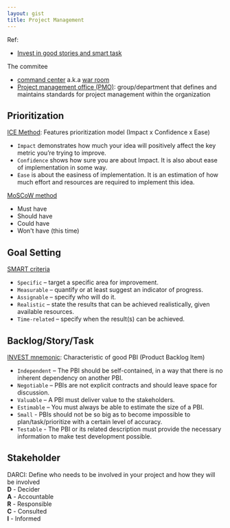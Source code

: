 ```yaml
---
layout: gist
title: Project Management
---
```



Ref:
- [Invest in good stories and smart task](https://xp123.com/articles/invest-in-good-stories-and-smart-tasks/)

The commitee
- [command center](https://en.wikipedia.org/wiki/Command_center)  a.k.a [war room](https://www.slideshare.net/rmurray/the-art-of-warroom)
- [Project management office (PMO)](https://en.wikipedia.org/wiki/Project_management_office): group/department that defines and maintains standards for project management within the organization

## Prioritization

[ICE Method](https://hygger.io/blog/ice-method-helps-choose-better-product-features/): Features prioritization model (Impact x Confidence x Ease)
- `Impact` demonstrates how much your idea will positively affect the key metric you’re trying to improve.
- `Confidence` shows how sure you are about Impact. It is also about ease of implementation in some way.
- `Ease` is about the easiness of implementation. It is an estimation of how much effort and resources are required to implement this idea.

[MoSCoW method](https://en.wikipedia.org/wiki/MoSCoW_method)
- Must have
- Should have
- Could have
- Won't have (this time)

## Goal Setting 

[SMART criteria](https://en.wikipedia.org/wiki/SMART_criteria)
- `Specific` – target a specific area for improvement.  
- `Measurable` – quantify or at least suggest an indicator of progress.  
- `Assignable` – specify who will do it.  
- `Realistic` – state the results that can be achieved realistically, given available resources.  
- `Time-related` – specify when the result(s) can be achieved.

## Backlog/Story/Task

[INVEST mnemonic](https://en.wikipedia.org/wiki/INVEST_(mnemonic)): Characteristic of good PBI (Product Backlog Item)  
- `Independent` – The PBI should be self-contained, in a way that there is no inherent dependency on another PBI.  
- `Negotiable` – PBIs are not explicit contracts and should leave space for discussion.  
- `Valuable` – A PBI must deliver value to the stakeholders.  
- `Estimable` – You must always be able to estimate the size of a PBI.  
- `Small` - PBIs should not be so big as to become impossible to plan/task/prioritize with a certain level of accuracy.  
- `Testable` - The PBI or its related description must provide the necessary information to make test development possible.  

## Stakeholder

DARCI: Define who needs to be involved in your project and how they will be involved  
**D** - Decider  
**A** - Accountable   
**R** - Responsible  
**C** - Consulted  
**I** - Informed  



